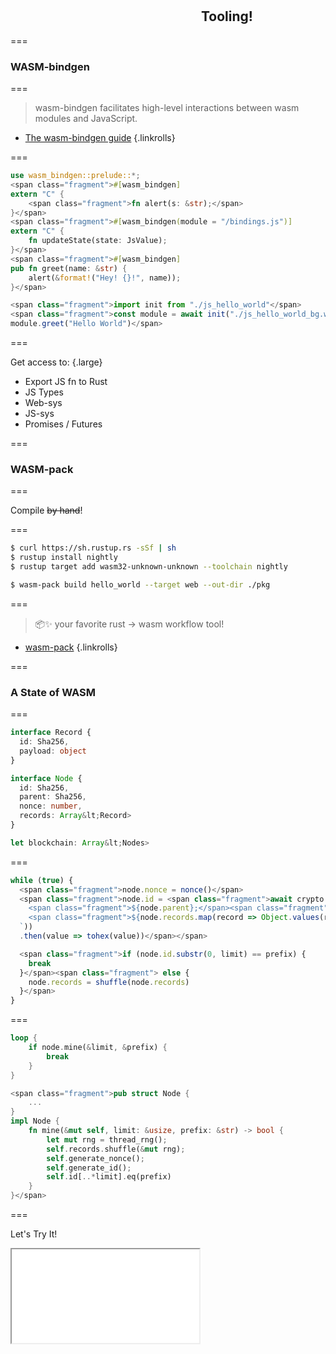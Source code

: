 <!--{section^1:data-breadcrumb="Tooling"}-->

<!--{.interleaf data-background-image="/img/unsplash/brigitta-schneiter-466789-unsplash.jpg"}-->
<!-- Photo by Brigitta Schneiter on Unsplash -->

## <svg class="icon"><use xlink:href="/img/icons.svg#dots-two-vertical"></svg> Tooling!

===

### WASM-bindgen

<!-- {section: .xx-large} -->

===

> wasm-bindgen facilitates high-level interactions between wasm modules and JavaScript.

- [The wasm-bindgen guide](https://rustwasm.github.io/wasm-bindgen/)
{.linkrolls}

===

```rust
use wasm_bindgen::prelude::*;
<span class="fragment">#[wasm_bindgen]
extern "C" {
    <span class="fragment">fn alert(s: &str);</span>
}</span>
<span class="fragment">#[wasm_bindgen(module = "/bindings.js")]
extern "C" {
    fn updateState(state: JsValue);
}</span>
<span class="fragment">#[wasm_bindgen]
pub fn greet(name: &str) {
    alert(&format!("Hey! {}!", name));
}</span>
```

```js
<span class="fragment">import init from "./js_hello_world"</span>
<span class="fragment">const module = await init("./js_hello_world_bg.wasm")
module.greet("Hello World")</span>
```

===
<!--{ .medium }-->

Get access to: {.large}

- Export JS fn to Rust
- JS Types
- Web-sys
- JS-sys
- Promises / Futures

===

### WASM-pack

<!-- {section: .xx-large} -->

===
<!--{ .punchline }-->
Compile ~~by hand~~!

===

```sh
$ curl https://sh.rustup.rs -sSf | sh
$ rustup install nightly
$ rustup target add wasm32-unknown-unknown --toolchain nightly
```

```sh
$ wasm-pack build hello_world --target web --out-dir ./pkg
```

===

> 📦✨ your favorite rust → wasm workflow tool!

- [wasm-pack](https://rustwasm.github.io/wasm-pack/)
{.linkrolls}

===
<!--{ .left.x-large }-->
### A State of WASM

===

```ts
interface Record {
  id: Sha256,
  payload: object
}

interface Node {
  id: Sha256,
  parent: Sha256,
  nonce: number,
  records: Array&lt;Record>
}

let blockchain: Array&lt;Nodes>
```

===

```js
while (true) {
  <span class="fragment">node.nonce = nonce()</span>
  <span class="fragment">node.id = <span class="fragment">await crypto.subtle.digest('SHA-256', encoder.encode(`
    <span class="fragment">${node.parent};</span><span class="fragment">${node.nonce};</span>
    <span class="fragment">${node.records.map(record => Object.values(record).join(';')).join(';')}</span>
  `))
  .then(value => tohex(value))</span></span>

  <span class="fragment">if (node.id.substr(0, limit) == prefix) {
    break
  }</span><span class="fragment"> else {
    node.records = shuffle(node.records)
  }</span>
}
```

===

```rust
loop {
    if node.mine(&limit, &prefix) {
        break
    }
}

<span class="fragment">pub struct Node {
    ...
}
impl Node {
    fn mine(&mut self, limit: &usize, prefix: &str) -> bool {
        let mut rng = thread_rng();
        self.records.shuffle(&mut rng);
        self.generate_nonce();
        self.generate_id();
        self.id[..*limit].eq(prefix)
    }
}</span>
```

===

Let's Try It!

<iframe src="../demo/" scrolling="no"></iframe>
